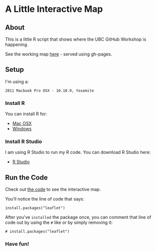 # A Little Interactive Map

## About

This is a little R script that shows where the UBC GitHub Workshop is happening.

See the working map [here](http://joeyklee.github.io/friendly-github-intro/examples/interactive-r-map/output/) - served using gh-pages.

## Setup

I'm using a:
``` 
2011 Macbook Pro OSX - 10.10.9, Yosemite
```

### Install R
You can install R for:

* [Mac OSX](https://cran.r-project.org/bin/macosx/)
* [Windows](https://cran.r-project.org/bin/windows/base/)


### Install R Studio
I am using R Studio to run my R code. You can download R Studio here:

* [R Studio](https://www.rstudio.com/products/rstudio/download/)


## Run the Code

Check out [the code](code/script.R) to see the interactive map. 

You'll notice the line of code that says:

```{r}
install.packages("leaflet")
```

After you've ```installed``` the package once, you can comment that line of code out by using the ```#``` like or by simply removing it:

```{r}
# install.packages("leaflet")
```


### Have fun! 






